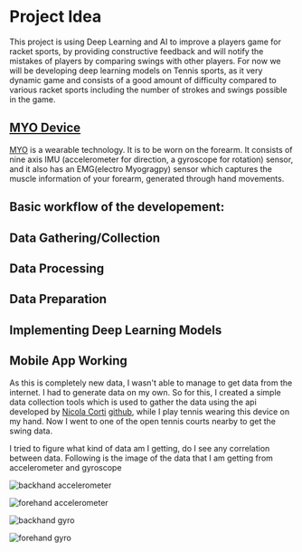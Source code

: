 # Project Idea

This project is using Deep Learning and AI to improve a players game for racket sports, by providing constructive feedback and will notify the mistakes of players by comparing swings with other players. For now we will be developing deep learning models on Tennis sports, as it very dynamic game and consists of a good amount of difficulty compared to various racket sports including the number of strokes and swings possible in the game.

## [MYO Device](https://www.myo.com/)

[MYO](https://www.myo.com/) is a wearable technology. It is to be worn on the forearm. It consists of nine axis IMU (accelerometer for direction, a gyroscope for rotation) sensor, and it also has an EMG(electro Myogragpy) sensor which captures the muscle information of your forearm, generated through hand movements.

## Basic workflow of the developement:

## Data Gathering/Collection

## Data Processing

## Data Preparation

## Implementing Deep Learning Models

## Mobile App Working


As this is completely new data, I wasn't able to manage to get data from the internet. I had to generate data on my own. So for this, I created a simple data collection tools which is used to gather the data using the api developed by [Nicola Corti](https://github.com/cortinico/) [github](https://github.com/cortinico/myonnaise), while I play tennis wearing this device on my hand. Now I went to one of the open tennis courts nearby to get the swing data.


I tried to figure what kind of data am I getting, do I see any correlation between data. 
Following is the image of the data that I am getting from accelerometer and gyroscope

![backhand accelerometer](data_analysis/acc-backand.png)

![forehand accelerometer](data_analysis/acc-forhand.png)


![backhand gyro](data_analysis/gyro-topspin-backhand.png)

![forehand gyro](data_analysis/gyro-topspin-forehand.png)

